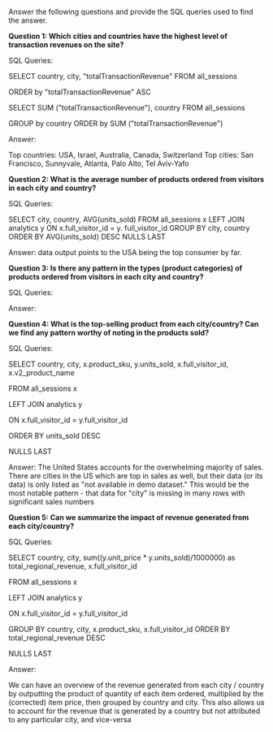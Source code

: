 Answer the following questions and provide the SQL queries used to find the answer.

    
**Question 1: Which cities and countries have the highest level of transaction revenues on the site?**


SQL Queries:

SELECT country, city, "totalTransactionRevenue" FROM all_sessions

ORDER by "totalTransactionRevenue" ASC



SELECT SUM ("totalTransactionRevenue"), country FROM all_sessions

GROUP by country ORDER by SUM ("totalTransactionRevenue")




Answer:

Top countries: USA, Israel, Australia, Canada, Switzerland
Top cities: San Francisco, Sunnyvale, Atlanta, Palo Alto, Tel Aviv-Yafo


**Question 2: What is the average number of products ordered from visitors in each city and country?**


SQL Queries:

SELECT city, country, AVG(units_sold) 
FROM all_sessions x
LEFT JOIN analytics y
ON x.full_visitor_id = y. full_visitor_id
GROUP BY city, country
ORDER BY AVG(units_sold) DESC NULLS LAST

Answer: data output points to the USA being the top consumer by far.

**Question 3: Is there any pattern in the types (product categories) of products ordered from visitors in each city and country?**


SQL Queries:



Answer:





**Question 4: What is the top-selling product from each city/country? Can we find any pattern worthy of noting in the products sold?**


SQL Queries:

SELECT country, city, x.product_sku, y.units_sold, x.full_visitor_id, x.v2_product_name

FROM all_sessions x

LEFT JOIN analytics y

ON x.full_visitor_id = y.full_visitor_id

ORDER BY units_sold DESC

NULLS LAST


Answer: The United States accounts for the overwhelming majority of sales. There are cities in the US which are top in sales as well, but their data (or its data) is only listed as "not available in demo dataset." This would be the most notable pattern - that data for "city" is missing in many rows with significant sales numbers




**Question 5: Can we summarize the impact of revenue generated from each city/country?**

SQL Queries: 

SELECT country, city, sum((y.unit_price * y.units_sold)/1000000) as total_regional_revenue, x.full_visitor_id

FROM all_sessions x

LEFT JOIN analytics y

ON x.full_visitor_id = y.full_visitor_id

GROUP BY country, city, x.product_sku, x.full_visitor_id
ORDER BY total_regional_revenue DESC

NULLS LAST


Answer:

We can have an overview of the revenue generated from each city / country by outputting the product of quantity of each item ordered, multiplied by the (corrected) item price, then grouped by country and city. This also allows us to account for the revenue that is generated by a country but not attributed to any particular city, and vice-versa







